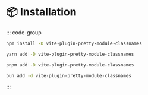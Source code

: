 # 📦 Installation

::: code-group

```sh [npm]
npm install -D vite-plugin-pretty-module-classnames
```

```sh [yarn]
yarn add -D vite-plugin-pretty-module-classnames
```

```sh [pnpm]
pnpm add -D vite-plugin-pretty-module-classnames
```

```sh [bun]
bun add -d vite-plugin-pretty-module-classnames
```

:::

